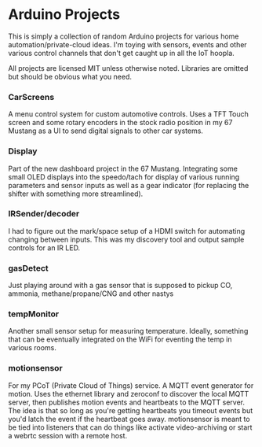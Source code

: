 # Arduino Projects
This is simply a collection of random Arduino projects for various home
automation/private-cloud ideas.  I'm toying with sensors, events and other various
control channels that don't get caught up in all the IoT hoopla.

All projects are licensed MIT unless otherwise noted.  Libraries are omitted but should be obvious what you need.

### CarScreens
A menu control system for custom automotive controls.  Uses a TFT Touch screen and some rotary encoders in the stock radio position in my 67 Mustang as a UI to send digital signals to other car systems.

### Display
Part of the new dashboard project in the 67 Mustang.  Integrating some small OLED displays into the speedo/tach for display of various running parameters and sensor inputs as well as a gear indicator (for replacing the shifter with something more streamlined).

### IRSender/decoder
I had to figure out the mark/space setup of a HDMI switch for automating changing between inputs.  This was my discovery tool and output sample controls for an IR LED.

### gasDetect
Just playing around with a gas sensor that is supposed to pickup CO, ammonia, methane/propane/CNG and other nastys

### tempMonitor
Another small sensor setup for measuring temperature.  Ideally, something that can be eventually integrated on the WiFi for eventing the temp in various rooms.

### motionsensor
For my PCoT (Private Cloud of Things) service. A MQTT event generator for motion.  Uses the ethernet library and zeroconf to discover the local MQTT server, then publishes motion events and heartbeats to the MQTT server.  The idea is that so long as you're getting heartbeats you timeout events but you'd latch the event if the heartbeat goes away.  motionsensor is meant to be tied into listeners that can do things like activate video-archiving or start a webrtc session with a remote host.
